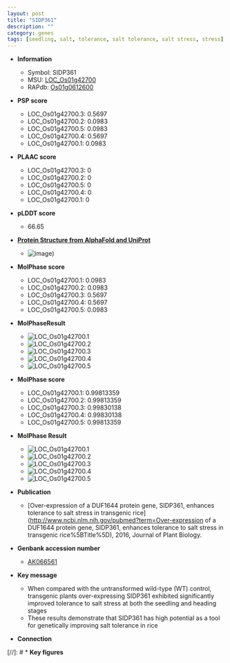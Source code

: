 ```yaml
---
layout: post
title: "SIDP361"
description: ""
category: genes
tags: [seedling, salt, tolerance, salt tolerance, salt stress, stress]
---
```


* **Information**  
    + Symbol: SIDP361  
    + MSU: [LOC_Os01g42700](http://rice.plantbiology.msu.edu/cgi-bin/ORF_infopage.cgi?orf=LOC_Os01g42700)  
    + RAPdb: [Os01g0612600](http://rapdb.dna.affrc.go.jp/viewer/gbrowse_details/irgsp1?name=Os01g0612600)  

* **PSP score**  
    + LOC_Os01g42700.3: 0.5697 
    + LOC_Os01g42700.2: 0.0983 
    + LOC_Os01g42700.5: 0.0983 
    + LOC_Os01g42700.4: 0.5697 
    + LOC_Os01g42700.1: 0.0983 

* **PLAAC score**  
    + LOC_Os01g42700.3: 0 
    + LOC_Os01g42700.2: 0 
    + LOC_Os01g42700.5: 0 
    + LOC_Os01g42700.4: 0 
    + LOC_Os01g42700.1: 0 

* **pLDDT score**
    + 66.65

* **[Protein Structure from AlphaFold and UniProt](https://www.uniprot.org/uniprotkb/Q0JLA7/entry#structure)**
    + ![image](https://ricepsp.github.io/images/Q0/AF-Q0JLA7-F1.png))

* **MolPhase score**
    + LOC_Os01g42700.1: 0.0983
    + LOC_Os01g42700.2: 0.0983
    + LOC_Os01g42700.3: 0.5697
    + LOC_Os01g42700.4: 0.5697
    + LOC_Os01g42700.5: 0.0983

* **MolPhaseResult**
    + ![LOC_Os01g42700.1](https://ricepsp.github.io/pictures/LOC_Os01g/LOC_Os01g42700.1.png)
    + ![LOC_Os01g42700.2](https://ricepsp.github.io/pictures/LOC_Os01g/LOC_Os01g42700.2.png)
    + ![LOC_Os01g42700.3](https://ricepsp.github.io/pictures/LOC_Os01g/LOC_Os01g42700.3.png)
    + ![LOC_Os01g42700.4](https://ricepsp.github.io/pictures/LOC_Os01g/LOC_Os01g42700.4.png)
    + ![LOC_Os01g42700.5](https://ricepsp.github.io/pictures/LOC_Os01g/LOC_Os01g42700.5.png)

* **MolPhase score**
    + LOC_Os01g42700.1: 0.99813359
    + LOC_Os01g42700.2: 0.99813359
    + LOC_Os01g42700.3: 0.99830138
    + LOC_Os01g42700.4: 0.99830138
    + LOC_Os01g42700.5: 0.99813359

* **MolPhase Result**
    + ![LOC_Os01g42700.1](https://304243504.github.io/Pictures/LOC_Os01g/LOC_Os01g42700.1.png)
    + ![LOC_Os01g42700.2](https://304243504.github.io/Pictures/LOC_Os01g/LOC_Os01g42700.2.png)
    + ![LOC_Os01g42700.3](https://304243504.github.io/Pictures/LOC_Os01g/LOC_Os01g42700.3.png)
    + ![LOC_Os01g42700.4](https://304243504.github.io/Pictures/LOC_Os01g/LOC_Os01g42700.4.png)
    + ![LOC_Os01g42700.5](https://304243504.github.io/Pictures/LOC_Os01g/LOC_Os01g42700.5.png)

* **Publication**  
    + [Over-expression of a DUF1644 protein gene, SIDP361, enhances tolerance to salt stress in transgenic rice](http://www.ncbi.nlm.nih.gov/pubmed?term=Over-expression of a DUF1644 protein gene, SIDP361, enhances tolerance to salt stress in transgenic rice%5BTitle%5D), 2016, Journal of Plant Biology.

* **Genbank accession number**  
    + [AK066561](http://www.ncbi.nlm.nih.gov/nuccore/AK066561)

* **Key message**  
    + When compared with the untransformed wild-type (WT) control, transgenic plants over-expressing SIDP361 exhibited significantly improved tolerance to salt stress at both the seedling and heading stages
    + These results demonstrate that SIDP361 has high potential as a tool for genetically improving salt tolerance in rice

* **Connection**  

[//]: # * **Key figures**  


